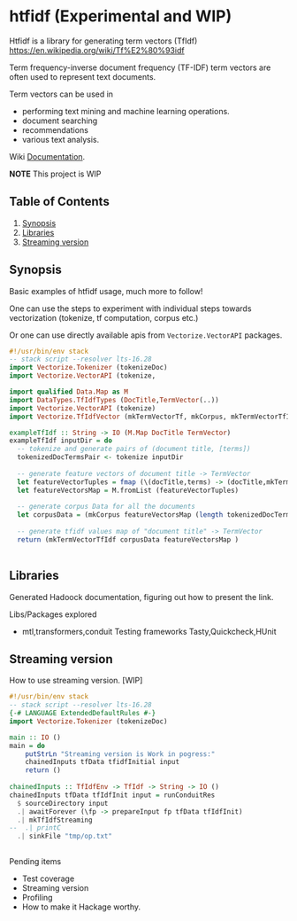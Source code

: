 # htfidf (Experimental and WIP)

Htfidf is a library for generating term vectors (TfIdf)
https://en.wikipedia.org/wiki/Tf%E2%80%93idf

Term frequency-inverse document frequency (TF-IDF) term vectors are often used to represent text documents.

Term vectors can be used in 

* performing text mining and machine learning operations. 
* document searching
* recommendations
* various text analysis.

Wiki
[Documentation](https://en.wikipedia.org/wiki/Tf%E2%80%93idf).

__NOTE__ This project is WIP

## Table of Contents ##
1. [Synopsis](#synopsis)
2. [Libraries](#libraries)
3. [Streaming version](#streaming-version)

## Synopsis

Basic examples of htfidf usage, much more to follow!

One can use the steps to experiment with individual steps towards vectorization (tokenize, tf computation, corpus etc.)

Or one can use directly available apis from ```Vectorize.VectorAPI``` packages.

```haskell
#!/usr/bin/env stack
-- stack script --resolver lts-16.28
import Vectorize.Tokenizer (tokenizeDoc)
import Vectorize.VectorAPI (tokenize,

import qualified Data.Map as M
import DataTypes.TfIdfTypes (DocTitle,TermVector(..)) 
import Vectorize.VectorAPI (tokenize)
import Vectorize.TfIdfVector (mkTermVectorTf, mkCorpus, mkTermVectorTfIdf)

exampleTfIdf :: String -> IO (M.Map DocTitle TermVector)
exampleTfIdf inputDir = do
  -- tokenize and generate pairs of (document title, [terms]) 
  tokenizedDocTermsPair <- tokenize inputDir
  
  -- generate feature vectors of document title -> TermVector 
  let featureVectorTuples = fmap (\(docTitle,terms) -> (docTitle,mkTermVectorTf terms)) tokenizedDocTermsPair
  let featureVectorsMap = M.fromList (featureVectorTuples)
  
  -- generate corpus Data for all the documents
  let corpusData = (mkCorpus featureVectorsMap (length tokenizedDocTermsPair))
  
  -- generate tfidf values map of "document title" -> TermVector
  return (mkTermVectorTfIdf corpusData featureVectorsMap )
  
```

## Libraries

Generated Hadoock documentation, figuring out how to present the link. 

Libs/Packages explored
* mtl,transformers,conduit
Testing frameworks
Tasty,Quickcheck,HUnit

## Streaming version

How to use streaming version. [WIP]

``` haskell
#!/usr/bin/env stack
-- stack script --resolver lts-16.28
{-# LANGUAGE ExtendedDefaultRules #-}
import Vectorize.Tokenizer (tokenizeDoc)

main :: IO ()
main = do
    putStrLn "Streaming version is Work in pogress:"
    chainedInputs tfData tfidfInitial input
    return ()
    
chainedInputs :: TfIdfEnv -> TfIdf -> String -> IO ()
chainedInputs tfData tfIdfInit input = runConduitRes
  $ sourceDirectory input
  .| awaitForever (\fp -> prepareInput fp tfData tfIdfInit)
  .| mkTfIdfStreaming
--  .| printC
  .| sinkFile "tmp/op.txt"
    
```
Pending items
* Test coverage 
* Streaming version 
* Profiling 
* How to make it Hackage worthy.
